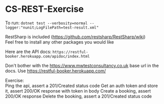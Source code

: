 # CS-REST-Exercise

To run: `dotnet test --verbosity=normal --logger:"nunit;LogFilePath=test-result.xml"`

RestSharp is included (https://github.com/restsharp/RestSharp/wiki)  
Feel free to install any other packages you would like  

Here are the API docs: `https://restful-booker.herokuapp.com/apidoc/index.html`  

Don't bother with the https://www.mwtestconsultancy.co.uk base url in the docs. Use https://restful-booker.herokuapp.com/  

Exercise:  
Ping the api, assert a 201/Created status code
Get an auth token and store it, assert 200/OK response with token in body
Create a booking, assert 200/OK response
Delete the booking, assert a 201/Created status code